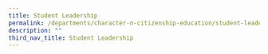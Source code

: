 ```yaml
---
title: Student Leadership
permalink: /departments/character-n-citizenship-education/student-leadership/student-leadership/
description: ""
third_nav_title: Student Leadership
---
```

